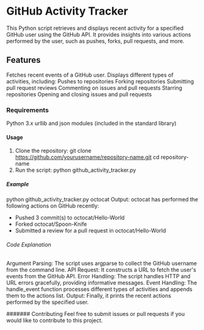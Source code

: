 # GitHub Activity Tracker
This Python script retrieves and displays recent activity for a specified GitHub user using the GitHub API. It provides insights into various actions performed by the user, such as pushes, forks, pull requests, and more.

## Features
Fetches recent events of a GitHub user.
Displays different types of activities, including:
Pushes to repositories
Forking repositories
Submitting pull request reviews
Commenting on issues and pull requests
Starring repositories
Opening and closing issues and pull requests

### Requirements
Python 3.x
urllib and json modules (included in the standard library)

#### Usage
1. Clone the repository:
     git clone https://github.com/yourusername/repository-name.git
     cd repository-name
2. Run the script:
     python github_activity_tracker.py <username>
     
##### Example
python github_activity_tracker.py octocat
Output:
octocat has performed the following actions on GitHub recently:
- Pushed 3 commit(s) to octocat/Hello-World
- Forked octocat/Spoon-Knife
- Submitted a review for a pull request in octocat/Hello-World

###### Code Explanation
Argument Parsing: The script uses argparse to collect the GitHub username from the command line.
API Request: It constructs a URL to fetch the user's events from the GitHub API.
Error Handling: The script handles HTTP and URL errors gracefully, providing informative messages.
Event Handling: The handle_event function processes different types of activities and appends them to the actions list.
Output: Finally, it prints the recent actions performed by the specified user.

####### Contributing
Feel free to submit issues or pull requests if you would like to contribute to this project.
